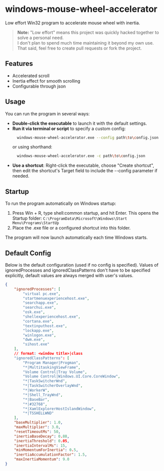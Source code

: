 # windows-mouse-wheel-accelerator
Low effort Win32 program to accelerate mouse wheel with inertia.

> **Note:** "Low effort" means this project was quickly hacked together to solve a personal need.  
> I don't plan to spend much time maintaining it beyond my own use.  
> That said, feel free to create pull requests or fork the project.

## Features

- Accelerated scroll
- Inertia effect for smooth scrolling
- Configurable through json

## Usage
You can run the program in several ways:

- **Double-click the executable** to launch it with the default settings.
- **Run it via terminal or script** to specify a custom config:
    ```bash
      windows-mouse-wheel-accelerator.exe --config path\to\config.json
    ```
    or using shorthand:
    ```bash
      windows-mouse-wheel-accelerator.exe -c path\to\config.json
    ```
- **Use a shortcut**: Right-click the executable, choose "Create shortcut", then edit the shortcut's Target field to include the --config parameter if needed.

## Startup
To run the program automatically on Windows startup:

1. Press Win + R, type shell:common startup, and hit Enter.
This opens the Startup folder: `C:\ProgramData\Microsoft\Windows\Start Menu\Programs\StartUp`
2. Place the .exe file or a configured shortcut into this folder.

The program will now launch automatically each time Windows starts.

## Default Config
Below is the default configuration (used if no config is specified).
Values of ignoredProcesses and ignoredClassPatterns don't have to be specified explicitly, default values are always merged with user's values.
```json
{
    "ignoredProcesses": [
        "virtual pc.exe",
        "startmenuexperiencehost.exe",
        "searchapp.exe",
        "searchui.exe",
        "osk.exe",
        "shellexperiencehost.exe",
        "cortana.exe",
        "textinputhost.exe",
        "lockapp.exe",
        "winlogon.exe",
        "dwm.exe",
        "sihost.exe"
    ],
    // format: <window title>|class
    "ignoredClassPatterns": [
        "Program Manager|Progman",
        "*|MultitaskingViewFrame",
        "Volume Control|Tray Volume",
        "Volume Control|Windows.UI.Core.CoreWindow",
        "*|TaskSwitcherWnd",
        "*|TaskSwitcherOverlayWnd",
        "*|WorkerW",
        "*|Shell_TrayWnd",
        "*|BaseBar",
        "*|#32768",
        "*|XamlExplorerHostIslandWindow",
        "*|TSSHELLWND"
    ],
    "baseMultiplier": 1.0,
    "maxMultiplier": 3.0,
    "resetTimeoutMs": 50,
    "inertiaBaseDecay": 0.88,
    "inertiaThreshold": 0.05,
    "inertiaIntervalMs": 15,
    "minMomentumForInertia": 0.5,
    "inertiaAccumulationFactor": 1.5,
    "maxInertiaMomentum": 9.0
}
```
